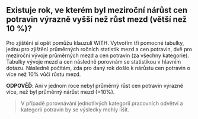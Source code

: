 ## Existuje rok, ve kterém byl meziroční nárůst cen potravin výrazně vyšší než růst mezd (větší než 10 %)?

Pro zjištění si opět pomůžu klauzulí WITH. Vytvořím tři pomocné tabulky, jednu pro zjištění průměrných ročních statistik mezd a cen potravin, dvě pro meziroční vývoje průměrných mezd a cen potravin
(za všechny kategorie). Tabulky vývoje mezd a cen následně porovnám se statistikou v hlavním dotazu. Následně počítám, zda pro daný rok došlo k nárůstu cen potravin o více než 10% vůči růstu mezd.

**ODPOVĚĎ**: Ani v jednom roce nebyl průměrný růst cen potravin výrazně více, než byl průměrný nárůst mezd (>10%).

> V případě porovnávání jednotlivých kategorií pracovních odvětví a kategorií potravin by se výsledky mohly lišit.
